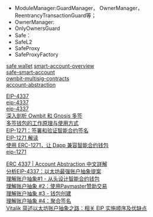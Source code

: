 
* ModuleManager:GuardManager， OwnerManager，ReentrancyTransactionGuard等；
* OwnerManager:
* OnlyOwnersGuard
* Safe：
* SafeL2
* SafeProxy
* SafeProxyFactory


[safe wallet](https://safe.global/wallet) 
[smart-account-overview](https://docs.safe.global/advanced/smart-account-overview)   
[safe-smart-account](https://github.com/Donaldhan/safe-smart-account)  
[ownbit-multisig-contracts](https://github.com/Donaldhan/ownbit-multisig-contracts)    
[account-abstraction](https://github.com/Donaldhan/account-abstraction) 
[]() 
[]() 


[EIP-4337](https://www.notion.so/plancker/EIP-4337-0baad80755eb498c81d4651ccb527eb2)       
[eip-4337](https://github.com/ethereum/EIPs/blob/e4519f1e182e5ec49d99022532b54369e8b293e9/EIPS/eip-4337.md)      
[eip-4337](https://eips.ethereum.org/EIPS/eip-4337)    
[深入剖析 Ownbit 和 Gnosis 多签](https://learnblockchain.cn/article/1902)      
[多签钱包的工作原理与使用方式](https://learnblockchain.cn/article/4077)    
[EIP-1271：签署和验证智能合约签名](https://ethereum.org/zh/developers/tutorials/eip-1271-smart-contract-signatures/)    
[EIP-1271 解读](https://learnblockchain.cn/article/7893)      
[使用 ERC-1271，让 Dapp 兼容智能合约钱包](https://learnblockchain.cn/article/7363)     
[eip-1271](https://eips.ethereum.org/EIPS/eip-1271)    
[]() 
[]() 




[ERC 4337 | Account Abstraction 中文詳解](https://medium.com/@alan890104/erc-4337-account-abstraction-37535ff5fe24)  
[分析EIP-4337：以太坊最强账户抽象提案](https://learnblockchain.cn/article/5768)   
[理解账户抽象#1 - 从头设计智能合约钱包](https://learnblockchain.cn/article/5426)   
[理解账户抽象 #2：使用Paymaster赞助交易](https://learnblockchain.cn/article/5432)     
[理解账户抽象 #3 - 钱包创建](https://learnblockchain.cn/article/5442)    
[理解账户抽象 #4：聚合签名](https://learnblockchain.cn/article/5483)   
[Vitalik 简述以太坊账户抽象之路：相关 EIP 实施顺序及优缺点](https://foresightnews.pro/article/detail/7760)     
[]() 
[]() 



